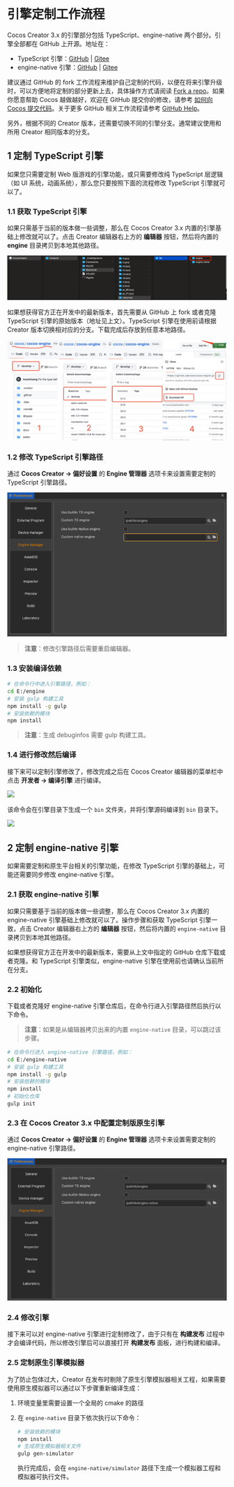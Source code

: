 # 引擎定制工作流程

Cocos Creator 3.x 的引擎部分包括 TypeScript、engine-native 两个部分。引擎全部都在 GitHub 上开源。地址在：

- TypeScript 引擎：[GitHub](https://github.com/cocos-creator/engine/) | [Gitee](https://gitee.com/mirrors_cocos-creator/engine/)
- engine-native 引擎：[GitHub](https://github.com/cocos-creator/engine-native/) | [Gitee](https://gitee.com/mirrors_cocos-creator/engine-native/)

建议通过 GitHub 的 fork 工作流程来维护自己定制的代码，以便在将来引擎升级时，可以方便地将定制的部分更新上去，具体操作方式请阅读 [Fork a repo](https://help.github.com/articles/fork-a-repo)。如果你愿意帮助 Cocos 越做越好，欢迎在 GitHub 提交你的修改，请参考 [如何向 Cocos 提交代码](../../submit-pr/submit-pr.md)。关于更多 GitHub 相关工作流程请参考 [GitHub Help](https://help.github.com)。

另外，根据不同的 Creator 版本，还需要切换不同的引擎分支。通常建议使用和所用 Creator 相同版本的分支。

## 1 定制 TypeScript 引擎

如果您只需要定制 Web 版游戏的引擎功能，或只需要修改纯 TypeScript 层逻辑（如 UI 系统，动画系统），那么您只要按照下面的流程修改 TypeScript 引擎就可以了。

### 1.1 获取 TypeScript 引擎

如果只需基于当前的版本做一些调整，那么在 Cocos Creator 3.x 内置的引擎基础上修改就可以了。点击 Creator 编辑器右上方的 **编辑器** 按钮，然后将内置的 **engine** 目录拷贝到本地其他路径。

![](engine-customization/open-engine.png)

如果想获得官方正在开发中的最新版本，首先需要从 GitHub 上 fork 或者克隆 TypeScript 引擎的原始版本（地址见上文）。TypeScript 引擎在使用前请根据 Creator 版本切换相对应的分支。下载完成后存放到任意本地路径。

![](engine-customization/download-repo-js.png)

### 1.2 修改 TypeScript 引擎路径

通过 **Cocos Creator -> 偏好设置** 的 **Engine 管理器** 选项卡来设置需要定制的 TypeScript 引擎路径。

![](engine-customization/custom-ts-engine.png)

> **注意**：修改引擎路径后需要重启编辑器。

### 1.3 安装编译依赖

```bash
# 在命令行中进入引擎路径，例如：
cd E:/engine
# 安装 gulp 构建工具
npm install -g gulp
# 安装依赖的模块
npm install
```

> **注意**：生成 debuginfos 需要 gulp 构建工具。

### 1.4 进行修改然后编译

接下来可以定制引擎修改了，修改完成之后在 Cocos Creator 编辑器的菜单栏中点击 **开发者 -> 编译引擎** 进行编译。

![](engine-customization/build.png)

该命令会在引擎目录下生成一个 `bin` 文件夹，并将引擎源码编译到 `bin` 目录下。

![](engine-customization/bin.png)

## 2 定制 engine-native 引擎

如果需要定制和原生平台相关的引擎功能，在修改 TypeScript 引擎的基础上，可能还需要同步修改 engine-native 引擎。

### 2.1 获取 engine-native 引擎

如果只需要基于当前的版本做一些调整，那么在 Cocos Creator 3.x 内置的 engine-native 引擎基础上修改就可以了。操作步骤和获取 TypeScript 引擎一致，点击 Creator 编辑器右上方的 **编辑器** 按钮，然后将内置的 `engine-native` 目录拷贝到本地其他路径。

如果想获得官方正在开发中的最新版本，需要从上文中指定的 GitHub 仓库下载或者克隆。和 TypeScript 引擎类似，engine-native 引擎在使用前也请确认当前所在分支。

### 2.2 初始化

下载或者克隆好 engine-native 引擎仓库后，在命令行进入引擎路径然后执行以下命令。

> **注意**：如果是从编辑器拷贝出来的内置 `engine-native` 目录，可以跳过该步骤。

```bash
# 在命令行进入 engine-native 引擎路径，例如：
cd E:/engine-native
# 安装 gulp 构建工具
npm install -g gulp
# 安装依赖的模块
npm install
# 初始化仓库
gulp init
```

### 2.3 在 Cocos Creator 3.x 中配置定制版原生引擎

通过 **Cocos Creator -> 偏好设置** 的 **Engine 管理器** 选项卡来设置需要定制的 engine-native 引擎路径。

![](engine-customization/custom-native-engine.png)

### 2.4 修改引擎

接下来可以对 engine-native 引擎进行定制修改了，由于只有在 **构建发布** 过程中才会编译代码，所以修改引擎后可以直接打开 **构建发布** 面板，进行构建和编译。

### 2.5 定制原生引擎模拟器

为了防止包体过大，Creator 在发布时剔除了原生引擎模拟器相关工程，如果需要使用原生模拟器可以通过以下步骤重新编译生成：

1. 环境变量里需要设置一个全局的 cmake 的路径
2. 在 `engine-native` 目录下依次执行以下命令：

    ```bash
    # 安装依赖的模块
    npm install
    # 生成原生模拟器相关文件
    gulp gen-simulator
    ```

    执行完成后，会在 `engine-native/simulator` 路径下生成一个模拟器工程和模拟器可执行文件。
